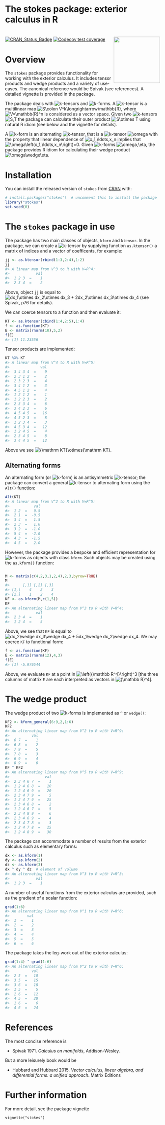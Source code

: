 The stokes package: exterior calculus in R
================

<!-- README.md is generated from README.Rmd. Please edit that file -->

# <img src="man/figures/stokes.png" width = "150" align="right" />

<!-- badges: start -->

[![CRAN_Status_Badge](https://www.r-pkg.org/badges/version/stokes)](https://cran.r-project.org/package=stokes)
[![Codecov test
coverage](https://codecov.io/gh/RobinHankin/stokes/branch/master/graph/badge.svg)](https://codecov.io/gh/RobinHankin/stokes/branch/master)
<!-- badges: end -->

# Overview

The `stokes` package provides functionality for working with the
exterior calculus. It includes tensor products and wedge products and a
variety of use-cases. The canonical reference would be Spivak (see
references). A detailed vignette is provided in the package.

The package deals with
![k](https://latex.codecogs.com/png.image?%5Cdpi%7B110%7D&space;%5Cbg_white&space;k "k")-tensors
and
![k](https://latex.codecogs.com/png.image?%5Cdpi%7B110%7D&space;%5Cbg_white&space;k "k")-forms.
A
![k](https://latex.codecogs.com/png.image?%5Cdpi%7B110%7D&space;%5Cbg_white&space;k "k")-tensor
is a multilinear map
![S\colon V^k\longrightarrow\mathbb{R}](https://latex.codecogs.com/png.image?%5Cdpi%7B110%7D&space;%5Cbg_white&space;S%5Ccolon%20V%5Ek%5Clongrightarrow%5Cmathbb%7BR%7D "S\colon V^k\longrightarrow\mathbb{R}"),
where
![V=\mathbb{R}^n](https://latex.codecogs.com/png.image?%5Cdpi%7B110%7D&space;%5Cbg_white&space;V%3D%5Cmathbb%7BR%7D%5En "V=\mathbb{R}^n")
is considered as a vector space. Given two
![k](https://latex.codecogs.com/png.image?%5Cdpi%7B110%7D&space;%5Cbg_white&space;k "k")-tensors
![S,T](https://latex.codecogs.com/png.image?%5Cdpi%7B110%7D&space;%5Cbg_white&space;S%2CT "S,T")
the package can calculate their outer product
![S\otimes T](https://latex.codecogs.com/png.image?%5Cdpi%7B110%7D&space;%5Cbg_white&space;S%5Cotimes%20T "S\otimes T")
using natural R idiom (see below and the vignette for details).

A
![k](https://latex.codecogs.com/png.image?%5Cdpi%7B110%7D&space;%5Cbg_white&space;k "k")-form
is an alternating
![k](https://latex.codecogs.com/png.image?%5Cdpi%7B110%7D&space;%5Cbg_white&space;k "k")-tensor,
that is a
![k](https://latex.codecogs.com/png.image?%5Cdpi%7B110%7D&space;%5Cbg_white&space;k "k")-tensor
![\omega](https://latex.codecogs.com/png.image?%5Cdpi%7B110%7D&space;%5Cbg_white&space;%5Comega "\omega")
with the property that linear dependence of
![x_1,\ldots,x_n](https://latex.codecogs.com/png.image?%5Cdpi%7B110%7D&space;%5Cbg_white&space;x_1%2C%5Cldots%2Cx_n "x_1,\ldots,x_n")
implies that
![\omega\left(x_1,\ldots,x_n\right)=0](https://latex.codecogs.com/png.image?%5Cdpi%7B110%7D&space;%5Cbg_white&space;%5Comega%5Cleft%28x_1%2C%5Cldots%2Cx_n%5Cright%29%3D0 "\omega\left(x_1,\ldots,x_n\right)=0").
Given
![k](https://latex.codecogs.com/png.image?%5Cdpi%7B110%7D&space;%5Cbg_white&space;k "k")-forms
![\omega,\eta](https://latex.codecogs.com/png.image?%5Cdpi%7B110%7D&space;%5Cbg_white&space;%5Comega%2C%5Ceta "\omega,\eta"),
the package provides R idiom for calculating their wedge product
![\omega\wedge\eta](https://latex.codecogs.com/png.image?%5Cdpi%7B110%7D&space;%5Cbg_white&space;%5Comega%5Cwedge%5Ceta "\omega\wedge\eta").

# Installation

You can install the released version of `stokes` from
[CRAN](https://CRAN.R-project.org) with:

``` r
# install.packages("stokes")  # uncomment this to install the package
library("stokes")
set.seed(0)
```

# The `stokes` package in use

The package has two main classes of objects, `kform` and `ktensor`. In
the package, we can create a
![k](https://latex.codecogs.com/png.image?%5Cdpi%7B110%7D&space;%5Cbg_white&space;k "k")-tensor
by supplying function `as.ktensor()` a matrix of indices and a vector of
coefficents, for example:

``` r
jj <- as.ktensor(rbind(1:3,2:4),1:2)
jj
#> A linear map from V^3 to R with V=R^4:
#>            val
#>  1 2 3  =    1
#>  2 3 4  =    2
```

Above, object `jj` is equal to
![dx_1\otimes dx_2\otimes dx_3 + 2dx_2\otimes dx_3\otimes dx_4](https://latex.codecogs.com/png.image?%5Cdpi%7B110%7D&space;%5Cbg_white&space;dx_1%5Cotimes%20dx_2%5Cotimes%20dx_3%20%2B%202dx_2%5Cotimes%20dx_3%5Cotimes%20dx_4 "dx_1\otimes dx_2\otimes dx_3 + 2dx_2\otimes dx_3\otimes dx_4")
(see Spivak, p76 for details).

We can coerce tensors to a function and then evaluate it:

``` r
KT <- as.ktensor(cbind(1:4,2:5),1:4)
f <- as.function(KT)
E <- matrix(rnorm(10),5,2)
f(E)
#> [1] 11.23556
```

Tensor products are implemented:

``` r
KT %X% KT
#> A linear map from V^4 to R with V=R^5:
#>              val
#>  3 4 3 4  =    9
#>  2 3 1 2  =    2
#>  2 3 2 3  =    4
#>  3 4 1 2  =    3
#>  4 5 1 2  =    4
#>  1 2 1 2  =    1
#>  1 2 2 3  =    2
#>  2 3 3 4  =    6
#>  3 4 2 3  =    6
#>  4 5 4 5  =   16
#>  4 5 2 3  =    8
#>  1 2 3 4  =    3
#>  4 5 3 4  =   12
#>  1 2 4 5  =    4
#>  2 3 4 5  =    8
#>  3 4 4 5  =   12
```

Above we see
![{\mathrm KT}\otimes{\mathrm KT}](https://latex.codecogs.com/png.image?%5Cdpi%7B110%7D&space;%5Cbg_white&space;%7B%5Cmathrm%20KT%7D%5Cotimes%7B%5Cmathrm%20KT%7D "{\mathrm KT}\otimes{\mathrm KT}").

## Alternating forms

An alternating form (or
![k](https://latex.codecogs.com/png.image?%5Cdpi%7B110%7D&space;%5Cbg_white&space;k "k")-form)
is an antisymmetric
![k](https://latex.codecogs.com/png.image?%5Cdpi%7B110%7D&space;%5Cbg_white&space;k "k")-tensor;
the package can convert a general
![k](https://latex.codecogs.com/png.image?%5Cdpi%7B110%7D&space;%5Cbg_white&space;k "k")-tensor
to alternating form using the `Alt()` function:

``` r
Alt(KT)
#> A linear map from V^2 to R with V=R^5:
#>           val
#>  1 2  =   0.5
#>  2 1  =  -0.5
#>  3 4  =   1.5
#>  2 3  =   1.0
#>  3 2  =  -1.0
#>  5 4  =  -2.0
#>  4 3  =  -1.5
#>  4 5  =   2.0
```

However, the package provides a bespoke and efficient representation for
![k](https://latex.codecogs.com/png.image?%5Cdpi%7B110%7D&space;%5Cbg_white&space;k "k")-forms
as objects with class `kform`. Such objects may be created using the
`as.kform()` function:

``` r

M <- matrix(c(4,2,3,1,2,4),2,3,byrow=TRUE)
M
#>      [,1] [,2] [,3]
#> [1,]    4    2    3
#> [2,]    1    2    4
KF <- as.kform(M,c(1,5))
KF
#> An alternating linear map from V^3 to R with V=R^4:
#>            val
#>  2 3 4  =    1
#>  1 2 4  =    5
```

Above, we see that `KF` is equal to
![dx_2\wedge dx_3\wedge dx_4 + 5dx_1\wedge dx_2\wedge dx_4](https://latex.codecogs.com/png.image?%5Cdpi%7B110%7D&space;%5Cbg_white&space;dx_2%5Cwedge%20dx_3%5Cwedge%20dx_4%20%2B%205dx_1%5Cwedge%20dx_2%5Cwedge%20dx_4 "dx_2\wedge dx_3\wedge dx_4 + 5dx_1\wedge dx_2\wedge dx_4").
We may coerce `KF` to functional form:

``` r
f <- as.function(KF)
E <- matrix(rnorm(12),4,3)
f(E)
#> [1] -5.979544
```

Above, we evaluate `KF` at a point in
![\left({\mathbb R^4}\right)^3](https://latex.codecogs.com/png.image?%5Cdpi%7B110%7D&space;%5Cbg_white&space;%5Cleft%28%7B%5Cmathbb%20R%5E4%7D%5Cright%29%5E3 "\left({\mathbb R^4}\right)^3")
\[the three columns of matrix `E` are each interpreted as vectors in
![{\mathbb R}^4](https://latex.codecogs.com/png.image?%5Cdpi%7B110%7D&space;%5Cbg_white&space;%7B%5Cmathbb%20R%7D%5E4 "{\mathbb R}^4")\].

# The wedge product

The wedge product of two
![k](https://latex.codecogs.com/png.image?%5Cdpi%7B110%7D&space;%5Cbg_white&space;k "k")-forms
is implemented as `^` or `wedge()`:

``` r
KF2 <- kform_general(6:9,2,1:6)
KF2
#> An alternating linear map from V^2 to R with V=R^9:
#>          val
#>  6 7  =    1
#>  6 8  =    2
#>  7 9  =    5
#>  7 8  =    3
#>  6 9  =    4
#>  8 9  =    6
KF ^ KF2
#> An alternating linear map from V^5 to R with V=R^9:
#>                val
#>  2 3 4 6 7  =    1
#>  1 2 4 6 8  =   10
#>  1 2 4 6 9  =   20
#>  2 3 4 7 9  =    5
#>  1 2 4 7 9  =   25
#>  2 3 4 6 8  =    2
#>  1 2 4 6 7  =    5
#>  2 3 4 8 9  =    6
#>  2 3 4 6 9  =    4
#>  2 3 4 7 8  =    3
#>  1 2 4 7 8  =   15
#>  1 2 4 8 9  =   30
```

The package can accommodate a number of results from the exterior
calculus such as elementary forms:

``` r
dx <- as.kform(1)
dy <- as.kform(2)
dz <- as.kform(3)
dx ^ dy ^ dz  # element of volume 
#> An alternating linear map from V^3 to R with V=R^3:
#>            val
#>  1 2 3  =    1
```

A number of useful functions from the exterior calculus are provided,
such as the gradient of a scalar function:

``` r
grad(1:6)
#> An alternating linear map from V^1 to R with V=R^6:
#>        val
#>  1  =    1
#>  2  =    2
#>  3  =    3
#>  4  =    4
#>  5  =    5
#>  6  =    6
```

The package takes the leg-work out of the exterior calculus:

``` r
grad(1:4) ^ grad(1:6)
#> An alternating linear map from V^2 to R with V=R^6:
#>          val
#>  2 5  =   10
#>  3 5  =   15
#>  3 6  =   18
#>  1 5  =    5
#>  2 6  =   12
#>  4 5  =   20
#>  1 6  =    6
#>  4 6  =   24
```

# References

The most concise reference is

-   Spivak 1971. *Calculus on manifolds*, Addison-Wesley.

But a more leisurely book would be

-   Hubbard and Hubbard 2015. *Vector calculus, linear algebra, and
    differential forms: a unified approach*. Matrix Editions

# Further information

For more detail, see the package vignette

`vignette("stokes")`
